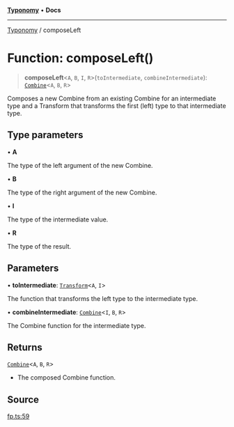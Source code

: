 [**Typonomy**](../README.md) • **Docs**

***

[Typonomy](../globals.md) / composeLeft

# Function: composeLeft()

> **composeLeft**\<`A`, `B`, `I`, `R`\>(`toIntermediate`, `combineIntermediate`): [`Combine`](../type-aliases/Combine.md)\<`A`, `B`, `R`\>

Composes a new Combine from an existing Combine for an intermediate type
and a Transform that transforms the first (left) type to that intermediate type.

## Type parameters

• **A**

The type of the left argument of the new Combine.

• **B**

The type of the right argument of the new Combine.

• **I**

The type of the intermediate value.

• **R**

The type of the result.

## Parameters

• **toIntermediate**: [`Transform`](../type-aliases/Transform.md)\<`A`, `I`\>

The function that transforms the left type to the intermediate type.

• **combineIntermediate**: [`Combine`](../type-aliases/Combine.md)\<`I`, `B`, `R`\>

The Combine function for the intermediate type.

## Returns

[`Combine`](../type-aliases/Combine.md)\<`A`, `B`, `R`\>

- The composed Combine function.

## Source

[fp.ts:59](https://github.com/softcraft-development/typonomy/blob/30acaf0c9fc726297ecfec68c62e8d1edc67bc52/src/fp.ts#L59)
